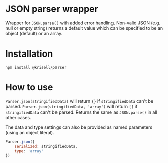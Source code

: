 # JSON parser wrapper
Wrapper for ```JSON.parse()``` with added error handling. Non-valid JSON (e.g. null or empty string) returns a default value which can be specified to be an object (default) or an array.

# Installation
```npm install @krisell/parser```

# How to use
```Parser.json(stringifiedData)```  will return ```{}``` if ```stringifiedData``` can't be parsed. ```Parser.json(stringifiedData, 'array')``` will return ```[]``` if ```stringifiedData``` can't be parsed.
Returns the same as ```JSON.parse()``` in all other cases.

The data and type settings can also be provided as named parameters (using an object literal).

```JavaScript
Parser.json({
    serialized: stringifiedData,
    type: 'array'
})
```
